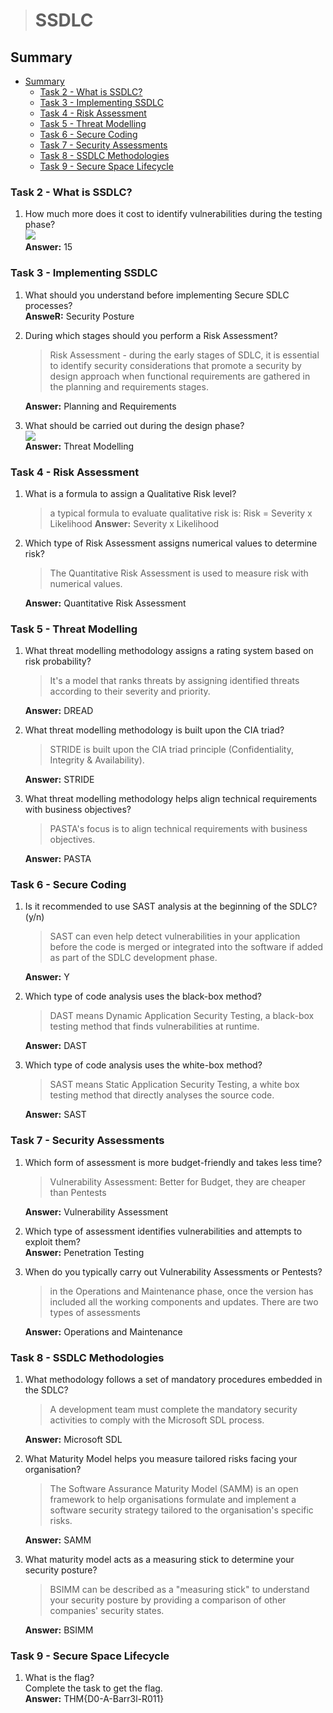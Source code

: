 > # SSDLC

## Summary
- [Summary](#summary)
  - [Task 2 - What is SSDLC?](#task-2---what-is-ssdlc)
  - [Task 3 - Implementing SSDLC](#task-3---implementing-ssdlc)
  - [Task 4 - Risk Assessment](#task-4---risk-assessment)
  - [Task 5 - Threat Modelling](#task-5---threat-modelling)
  - [Task 6 - Secure Coding](#task-6---secure-coding)
  - [Task 7 - Security Assessments](#task-7---security-assessments)
  - [Task 8 - SSDLC Methodologies](#task-8---ssdlc-methodologies)
  - [Task 9 - Secure Space Lifecycle](#task-9---secure-space-lifecycle)

### Task 2 - What is SSDLC?
1. How much more does it cost to identify vulnerabilities during the testing phase?<br>
    ![](https://tryhackme-images.s3.amazonaws.com/user-uploads/5c549500924ec576f953d9fc/room-content/1688d77f6f6401862a668820ab96061e.png)<br>
    **Answer:** 15

### Task 3 - Implementing SSDLC
1. What should you understand before implementing Secure SDLC processes?<br>
    **AnsweR:** Security Posture

1. During which stages should you perform a Risk Assessment?<br>
    > Risk Assessment - during the early stages of SDLC, it is essential to identify security considerations that promote a security by design approach when functional requirements are gathered in the planning and requirements stages.

    **Answer:** Planning and Requirements

1. What should be carried out during the design phase?<br>
    ![](https://tryhackme-images.s3.amazonaws.com/user-uploads/61a7523c029d1c004fac97b3/room-content/3d1e3379a1e3ccc46f3c7471095cbfae.png)<br>
    **Answer:** Threat Modelling

### Task 4 - Risk Assessment
1. What is a formula to assign a Qualitative Risk level?<br>
    >  a typical formula to evaluate qualitative risk is: Risk = Severity x Likelihood
    **Answer:** Severity x Likelihood

1. Which type of Risk Assessment assigns numerical values to determine risk?<br>
    > The Quantitative Risk Assessment is used to measure risk with numerical values.

    **Answer:** Quantitative Risk Assessment  

### Task 5 - Threat Modelling
1. What threat modelling methodology assigns a rating system based on risk probability?<br>
    > It's a model that ranks threats by assigning identified threats according to their severity and priority. 

    **Answer:**  DREAD

1. What threat modelling methodology is built upon the CIA triad?<br>
    > STRIDE is built upon the CIA triad principle (Confidentiality, Integrity & Availability). 

    **Answer:** STRIDE

1. What threat modelling methodology helps align technical requirements with business objectives?<br>
    > PASTA's focus is to align technical requirements with business objectives. 

    **Answer:** PASTA

### Task 6 - Secure Coding
1.  Is it recommended to use SAST analysis at the beginning of the SDLC? (y/n)<br>
    > SAST can even help detect vulnerabilities in your application before the code is merged or integrated into the software if added as part of the SDLC development phase.

    **Answer:** Y

1. Which type of code analysis uses the black-box method?<br>
    > DAST means Dynamic Application Security Testing, a black-box testing method that finds vulnerabilities at runtime.

    **Answer:** DAST

1. Which type of code analysis uses the white-box method?<br>
    > SAST means Static Application Security Testing, a white box testing method that directly analyses the source code.

    **Answer:** SAST

### Task 7 - Security Assessments
1. Which form of assessment is more budget-friendly and takes less time?<br>
    > Vulnerability Assessment: Better for Budget, they are cheaper than Pentests

    **Answer:** Vulnerability Assessment

1. Which type of assessment identifies vulnerabilities and attempts to exploit them?<br>
    **Answer:** Penetration Testing

1. When do you typically carry out Vulnerability Assessments or Pentests?<br>
    >  in the Operations and Maintenance phase, once the version has included all the working components and updates. There are two types of assessments

    **Answer:** Operations and Maintenance

### Task 8 - SSDLC Methodologies
1. What methodology follows a set of mandatory procedures embedded in the SDLC?<br>
    > A development team must complete the mandatory security activities to comply with the Microsoft SDL process. 

    **Answer:** Microsoft SDL

1. What Maturity Model helps you measure tailored risks facing your organisation?<br>
    > The Software Assurance Maturity Model (SAMM) is an open framework to help organisations formulate and implement a software security strategy tailored to the organisation's specific risks.

    **Answer:** SAMM

1. What maturity model acts as a measuring stick to determine your security posture?<br>
    > BSIMM can be described as a "measuring stick" to understand your security posture by providing a comparison of other companies' security states. 

    **Answer:** BSIMM

### Task 9 - Secure Space Lifecycle
1. What is the flag?<br>
    Complete the task to get the flag.<br>
    **Answer:** THM{D0-A-Barr3l-R011}

